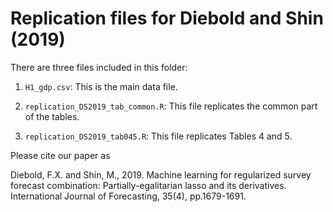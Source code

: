 # Replication files for Diebold and Shin (2019) 

There are three files included in this folder:

1. `H1_gdp.csv`: This is the main data file.

2. `replication_DS2019_tab_common.R`: This file replicates the common part of the tables.

3. `replication_DS2019_tab045.R`: This file replicates Tables 4 and 5.

Please cite our paper as

Diebold, F.X. and Shin, M., 2019. Machine learning for regularized survey forecast combination: Partially-egalitarian lasso and its derivatives. International Journal of Forecasting, 35(4), pp.1679-1691.


